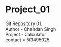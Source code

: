 # Project_01
Git Repository 01.
<br>
Author - Chandan Singh 
<br>
Project - Calculator
<br>
contact = 5i3495025

